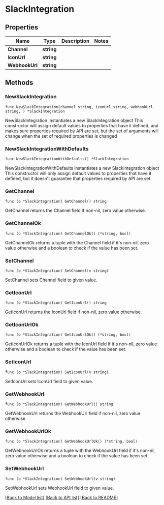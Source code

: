 # SlackIntegration

## Properties

Name | Type | Description | Notes
------------ | ------------- | ------------- | -------------
**Channel** | **string** |  | 
**IconUrl** | **string** |  | 
**WebhookUrl** | **string** |  | 

## Methods

### NewSlackIntegration

`func NewSlackIntegration(channel string, iconUrl string, webhookUrl string, ) *SlackIntegration`

NewSlackIntegration instantiates a new SlackIntegration object
This constructor will assign default values to properties that have it defined,
and makes sure properties required by API are set, but the set of arguments
will change when the set of required properties is changed

### NewSlackIntegrationWithDefaults

`func NewSlackIntegrationWithDefaults() *SlackIntegration`

NewSlackIntegrationWithDefaults instantiates a new SlackIntegration object
This constructor will only assign default values to properties that have it defined,
but it doesn't guarantee that properties required by API are set

### GetChannel

`func (o *SlackIntegration) GetChannel() string`

GetChannel returns the Channel field if non-nil, zero value otherwise.

### GetChannelOk

`func (o *SlackIntegration) GetChannelOk() (*string, bool)`

GetChannelOk returns a tuple with the Channel field if it's non-nil, zero value otherwise
and a boolean to check if the value has been set.

### SetChannel

`func (o *SlackIntegration) SetChannel(v string)`

SetChannel sets Channel field to given value.


### GetIconUrl

`func (o *SlackIntegration) GetIconUrl() string`

GetIconUrl returns the IconUrl field if non-nil, zero value otherwise.

### GetIconUrlOk

`func (o *SlackIntegration) GetIconUrlOk() (*string, bool)`

GetIconUrlOk returns a tuple with the IconUrl field if it's non-nil, zero value otherwise
and a boolean to check if the value has been set.

### SetIconUrl

`func (o *SlackIntegration) SetIconUrl(v string)`

SetIconUrl sets IconUrl field to given value.


### GetWebhookUrl

`func (o *SlackIntegration) GetWebhookUrl() string`

GetWebhookUrl returns the WebhookUrl field if non-nil, zero value otherwise.

### GetWebhookUrlOk

`func (o *SlackIntegration) GetWebhookUrlOk() (*string, bool)`

GetWebhookUrlOk returns a tuple with the WebhookUrl field if it's non-nil, zero value otherwise
and a boolean to check if the value has been set.

### SetWebhookUrl

`func (o *SlackIntegration) SetWebhookUrl(v string)`

SetWebhookUrl sets WebhookUrl field to given value.



[[Back to Model list]](../README.md#documentation-for-models) [[Back to API list]](../README.md#documentation-for-api-endpoints) [[Back to README]](../README.md)


